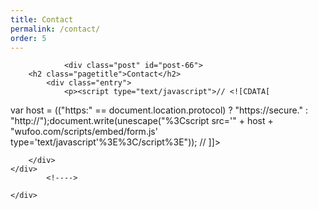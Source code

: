 ```yaml
---
title: Contact
permalink: /contact/
order: 5
---
```


<div class="grid_8 alpha" id="content-column">
			<div class="content-column">
		
				<div class="post" id="post-66">
		<h2 class="pagetitle">Contact</h2>
			<div class="entry">
				<p><script type="text/javascript">// <![CDATA[
var host = (("https:" == document.location.protocol) ? "https://secure." : "http://");document.write(unescape("%3Cscript src='" + host + "wufoo.com/scripts/embed/form.js' type='text/javascript'%3E%3C/script%3E"));
// ]]&gt;</script></p>
<p><script type="text/javascript">// <![CDATA[
var q7x3s5 = new WufooForm();
q7x3s5.initialize({
'userName':'1618design', 
'formHash':'q7x3s5', 
'autoResize':true,
'height':'934'});
q7x3s5.display();
// ]]&gt;</script></p>

				
		</div>
	</div>
			<!---->
		
	</div>
</div>